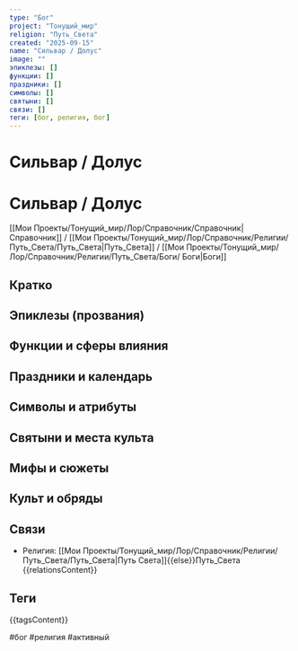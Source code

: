 ```yaml
---
type: "Бог"
project: "Тонущий_мир"
religion: "Путь_Света"
created: "2025-09-15"
name: "Сильвар / Долус"
image: ""
эпиклезы: []
функции: []
праздники: []
символы: []
святыни: []
связи: []
теги: [бог, религия, бог]
---
```




# Сильвар / Долус


# Сильвар / Долус

[[Мои Проекты/Тонущий_мир/Лор/Справочник/Справочник|Справочник]] / [[Мои Проекты/Тонущий_мир/Лор/Справочник/Религии/Путь_Света/Путь_Света|Путь_Света]] / [[Мои Проекты/Тонущий_мир/Лор/Справочник/Религии/Путь_Света/Боги/ Боги|Боги]]



## Кратко


## Эпиклезы (прозвания)


## Функции и сферы влияния


## Праздники и календарь


## Символы и атрибуты


## Святыни и места культа


## Мифы и сюжеты


## Культ и обряды


## Связи
- Религия: [[Мои Проекты/Тонущий_мир/Лор/Справочник/Религии/Путь_Света/Путь_Света|Путь Света]]{{else}}Путь_Света
{{relationsContent}}

## Теги
{{tagsContent}}

#бог #религия #активный


